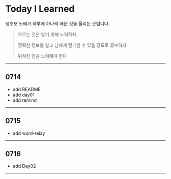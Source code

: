 # Today I Learned

생초보 노베가 하루에 하나씩 배운 것을 올리는 곳입니다.

> 모르는 것은 알기 위해 노력하자
>
> 정확한 정보를 알고 남에게 전파할 수 있을 정도로 공부하자
>
> 뒤쳐진 만큼 노력해야 한다

---

## 0714

- add README
- add day01
- add remind

---

## 0715

- add word-relay

---

## 0716

- add Day02

---
